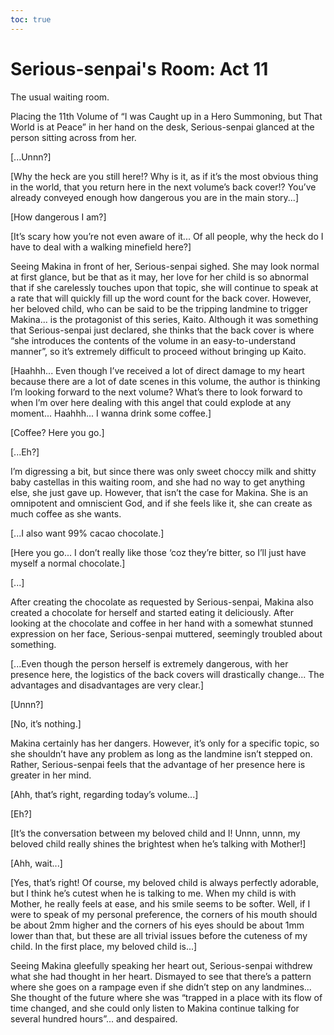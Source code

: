 ```yaml
---
toc: true
---
```


# Serious-senpai's Room: Act 11

The usual waiting room.

Placing the 11th Volume of “I was Caught up in a Hero Summoning, but That World
is at Peace” in her hand on the desk, Serious-senpai glanced at the person
sitting across from her.

[...Unnn?]

[Why the heck are you still here!? Why is it, as if it’s the most obvious thing
in the world, that you return here in the next volume’s back cover!? You’ve
already conveyed enough how dangerous you are in the main story...]

[How dangerous I am?]

[It’s scary how you’re not even aware of it... Of all people, why the heck do I
have to deal with a walking minefield here?]

Seeing Makina in front of her, Serious-senpai sighed. She may look normal at
first glance, but be that as it may, her love for her child is so abnormal that
if she carelessly touches upon that topic, she will continue to speak at a rate
that will quickly fill up the word count for the back cover. However, her
beloved child, who can be said to be the tripping landmine to trigger Makina...
is the protagonist of this series, Kaito. Although it was something that
Serious-senpai just declared, she thinks that the back cover is where “she
introduces the contents of the volume in an easy-to-understand manner”, so it’s
extremely difficult to proceed without bringing up Kaito.

[Haahhh... Even though I’ve received a lot of direct damage to my heart because
there are a lot of date scenes in this volume, the author is thinking I’m
looking forward to the next volume? What’s there to look forward to when I’m
over here dealing with this angel that could explode at any moment... Haahhh...
I wanna drink some coffee.]

[Coffee? Here you go.]

[...Eh?]

I’m digressing a bit, but since there was only sweet choccy milk and shitty baby
castellas in this waiting room, and she had no way to get anything else, she
just gave up. However, that isn’t the case for Makina. She is an omnipotent and
omniscient God, and if she feels like it, she can create as much coffee as she
wants.

[...I also want 99% cacao chocolate.]

[Here you go... I don’t really like those ‘coz they’re bitter, so I’ll just have
myself a normal chocolate.]

[...]

After creating the chocolate as requested by Serious-senpai, Makina also created
a chocolate for herself and started eating it deliciously. After looking at the
chocolate and coffee in her hand with a somewhat stunned expression on her face,
Serious-senpai muttered, seemingly troubled about something.

[...Even though the person herself is extremely dangerous, with her presence
here, the logistics of the back covers will drastically change... The advantages
and disadvantages are very clear.]

[Unnn?]

[No, it’s nothing.]

Makina certainly has her dangers. However, it’s only for a specific topic, so
she shouldn’t have any problem as long as the landmine isn’t stepped on. Rather,
Serious-senpai feels that the advantage of her presence here is greater in her
mind.

[Ahh, that’s right, regarding today’s volume...]

[Eh?]

[It’s the conversation between my beloved child and I! Unnn, unnn, my beloved
child really shines the brightest when he’s talking with Mother!]

[Ahh, wait...]

[Yes, that’s right! Of course, my beloved child is always perfectly adorable,
but I think he’s cutest when he is talking to me. When my child is with Mother,
he really feels at ease, and his smile seems to be softer. Well, if I were to
speak of my personal preference, the corners of his mouth should be about 2mm
higher and the corners of his eyes should be about 1mm lower than that, but
these are all trivial issues before the cuteness of my child. In the first
place, my beloved child is...]

Seeing Makina gleefully speaking her heart out, Serious-senpai withdrew what she
had thought in her heart. Dismayed to see that there’s a pattern where she goes
on a rampage even if she didn’t step on any landmines... She thought of the
future where she was “trapped in a place with its flow of time changed, and she
could only listen to Makina continue talking for several hundred hours”... and
despaired.
